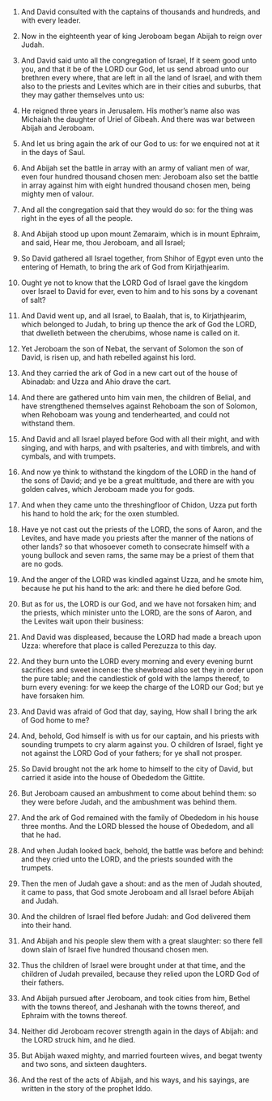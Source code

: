 1. And David consulted with the captains of thousands and hundreds,
and with every leader.

1. Now in the eighteenth year of king Jeroboam began Abijah to reign
over Judah.

2. And David said unto all the congregation of Israel, If it seem
good unto you, and that it be of the LORD our God, let us send abroad
unto our brethren every where, that are left in all the land of
Israel, and with them also to the priests and Levites which are in
their cities and suburbs, that they may gather themselves unto us:

2. He reigned three years in Jerusalem. His mother’s name also was
Michaiah the daughter of Uriel of Gibeah. And there was war between
Abijah and Jeroboam.

3. And let us bring again the ark of our God to us: for we enquired
not at it in the days of Saul.

3. And Abijah set the battle in array with an army of valiant men of
war, even four hundred thousand chosen men: Jeroboam also set the
battle in array against him with eight hundred thousand chosen men,
being mighty men of valour.

4. And all the congregation said that they would do so: for the
thing was right in the eyes of all the people.

4. And Abijah stood up upon mount Zemaraim, which is in mount
Ephraim, and said, Hear me, thou Jeroboam, and all Israel;

5. So David gathered all Israel together, from Shihor of Egypt even
unto the entering of Hemath, to bring the ark of God from
Kirjathjearim.

5. Ought
ye not to know that the LORD God of Israel gave the kingdom over
Israel to David for ever, even to him and to his sons by a covenant of
salt?

6. And David went up, and all Israel, to Baalah, that is, to
Kirjathjearim, which belonged to Judah, to bring up thence the ark of
God the LORD, that dwelleth between the cherubims, whose name is
called on it.

6. Yet Jeroboam the son of Nebat, the servant of Solomon the
son of David, is risen up, and hath rebelled against his lord.

7. And they carried the ark of God in a new cart out of the house of
Abinadab: and Uzza and Ahio drave the cart.

7. And there are gathered unto him vain men, the children of Belial,
and have strengthened themselves against Rehoboam the son of Solomon,
when Rehoboam was young and tenderhearted, and could not withstand
them.

8. And David and all Israel played before God with all their might,
and with singing, and with harps, and with psalteries, and with
timbrels, and with cymbals, and with trumpets.

8. And now ye think to withstand the kingdom of the LORD in the hand
of the sons of David; and ye be a great multitude, and there are with
you golden calves, which Jeroboam made you for gods.

9. And when they came unto the threshingfloor of Chidon, Uzza put
forth his hand to hold the ark; for the oxen stumbled.

9. Have ye not cast out the priests of the LORD, the sons of Aaron,
and the Levites, and have made you priests after the manner of the
nations of other lands? so that whosoever cometh to consecrate himself
with a young bullock and seven rams, the same may be a priest of them
that are no gods.

10. And the anger of the LORD was kindled against Uzza, and he smote
him, because he put his hand to the ark: and there he died before God.

10. But as for us, the LORD is our God, and we have not forsaken
him; and the priests, which minister unto the LORD, are the sons of
Aaron, and the Levites wait upon their business:

11. And David was displeased, because the LORD had made a breach
upon Uzza: wherefore that place is called Perezuzza to this day.

11. And they burn
unto the LORD every morning and every evening burnt sacrifices and
sweet incense: the shewbread also set they in order upon the pure
table; and the candlestick of gold with the lamps thereof, to burn
every evening: for we keep the charge of the LORD our God; but ye have
forsaken him.

12. And David was afraid of God that day, saying, How shall I bring
the ark of God home to me?

12. And, behold, God himself is with us for our captain, and his
priests with sounding trumpets to cry alarm against you. O children of
Israel, fight ye not against the LORD God of your fathers; for ye
shall not prosper.

13. So David brought not the ark home to
himself to the city of David, but carried it aside into the house of
Obededom the Gittite.

13. But Jeroboam caused an ambushment to come about behind them: so
they were before Judah, and the ambushment was behind them.

14. And the ark of God remained with the family of Obededom in his
house three months. And the LORD blessed the house of Obededom, and
all that he had.

14. And when Judah looked back, behold, the battle was before and
behind: and they cried unto the LORD, and the priests sounded with the
trumpets.

15. Then the men of Judah gave a shout: and as the men of Judah
shouted, it came to pass, that God smote Jeroboam and all Israel
before Abijah and Judah.

16. And the children of Israel fled before Judah: and God delivered
them into their hand.

17. And Abijah and his people slew them with a great slaughter: so
there fell down slain of Israel five hundred thousand chosen men.

18. Thus the children of Israel were brought under at that time, and
the children of Judah prevailed, because they relied upon the LORD God
of their fathers.

19. And Abijah pursued after Jeroboam, and took cities from him,
Bethel with the towns thereof, and Jeshanah with the towns thereof,
and Ephraim with the towns thereof.

20. Neither did Jeroboam recover strength again in the days of
Abijah: and the LORD struck him, and he died.

21. But Abijah waxed mighty, and married fourteen wives, and begat
twenty and two sons, and sixteen daughters.

22. And the rest of the acts of Abijah, and his ways, and his
sayings, are written in the story of the prophet Iddo.